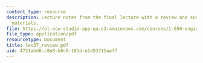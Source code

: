 ```yaml
---
content_type: resource
description: Lecture notes from the final lecture with a review and summary of course
  materials.
file: https://ol-ocw-studio-app-qa.s3.amazonaws.com/courses/1-050-engineering-mechanics-i-fall-2007/4721abd8c8e8b8c8181de1d93715aaf7_lec37_review.pdf
file_type: application/pdf
resourcetype: Document
title: lec37_review.pdf
uid: 4721abd8-c8e8-b8c8-181d-e1d93715aaf7
---
```

